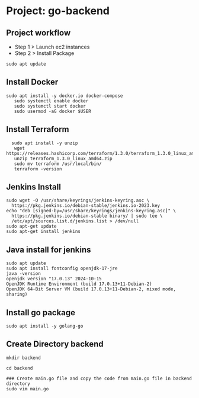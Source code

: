 # Project: go-backend
## Project workflow
- Step 1 > Launch ec2 instances
-  Step 2 > Install Package 
````
sudo apt update
````
## Install Docker
````
sudo apt install -y docker.io docker-compose
   sudo systemctl enable docker
   sudo systemctl start docker
   sudo usermod -aG docker $USER
````
 ## Install Terraform
````
  sudo apt install -y unzip
   wget https://releases.hashicorp.com/terraform/1.3.0/terraform_1.3.0_linux_amd64.zip
   unzip terraform_1.3.0_linux_amd64.zip
   sudo mv terraform /usr/local/bin/
   terraform -version
````
## Jenkins Install
````
sudo wget -O /usr/share/keyrings/jenkins-keyring.asc \
  https://pkg.jenkins.io/debian-stable/jenkins.io-2023.key
echo "deb [signed-by=/usr/share/keyrings/jenkins-keyring.asc]" \
  https://pkg.jenkins.io/debian-stable binary/ | sudo tee \
  /etc/apt/sources.list.d/jenkins.list > /dev/null
sudo apt-get update
sudo apt-get install jenkins
````
## Java install for jenkins
````
sudo apt update
sudo apt install fontconfig openjdk-17-jre
java -version
openjdk version "17.0.13" 2024-10-15
OpenJDK Runtime Environment (build 17.0.13+11-Debian-2)
OpenJDK 64-Bit Server VM (build 17.0.13+11-Debian-2, mixed mode, sharing)
````
## Install go package
````
sudo apt install -y golang-go
````
## Create Directory backend
````
mkdir backend
````
````
cd backend
````
````
### Create main.go file and copy the code from main.go file in backend directory
sudo vim main.go
````
